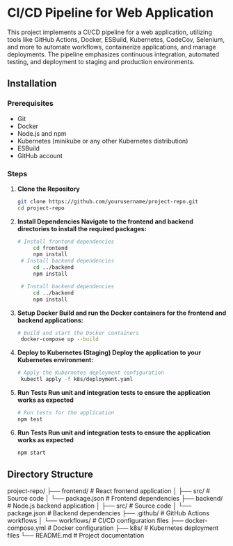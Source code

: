 # CI/CD Pipeline for Web Application

This project implements a CI/CD pipeline for a web application, utilizing tools like GitHub Actions, Docker, ESBuild, Kubernetes, CodeCov, Selenium, and more to automate workflows, containerize applications, and manage deployments. The pipeline emphasizes continuous integration, automated testing, and deployment to staging and production environments.


## Installation

### Prerequisites
- Git
- Docker
- Node.js and npm
- Kubernetes (minikube or any other Kubernetes distribution)
- ESBuild
- GitHub account

### Steps
1. **Clone the Repository**
   ```bash
   git clone https://github.com/yourusername/project-repo.git
   cd project-repo

2. **Install Dependencies Navigate to the frontend and backend directories to install the required packages:**
   ```bash
   # Install frontend dependencies
        cd frontend
        npm install
    # Install backend dependencies
        cd ../backend
        npm install

    # Install backend dependencies
        cd ../backend
        npm install


3. **Setup Docker Build and run the Docker containers for the frontend and backend applications:**
   ```bash
   # Build and start the Docker containers
    docker-compose up --build

4. **Deploy to Kubernetes (Staging) Deploy the application to your Kubernetes environment:**
   ```bash
   # Apply the Kubernetes deployment configuration
    kubectl apply -f k8s/deployment.yaml

5. **Run Tests Run unit and integration tests to ensure the application works as expected**
   ```bash
   # Run tests for the application
   npm test

6. **Run Tests Run unit and integration tests to ensure the application works as expected**
   ```bash
   npm start

## Directory Structure


project-repo/
├── frontend/                # React frontend application
│   ├── src/                 # Source code
│   └── package.json         # Frontend dependencies
├── backend/                 # Node.js backend application
│   ├── src/                 # Source code
│   └── package.json         # Backend dependencies
├── .github/                 # GitHub Actions workflows
│   └── workflows/           # CI/CD configuration files
├── docker-compose.yml       # Docker configuration
├── k8s/                     # Kubernetes deployment files
└── README.md                # Project documentation



